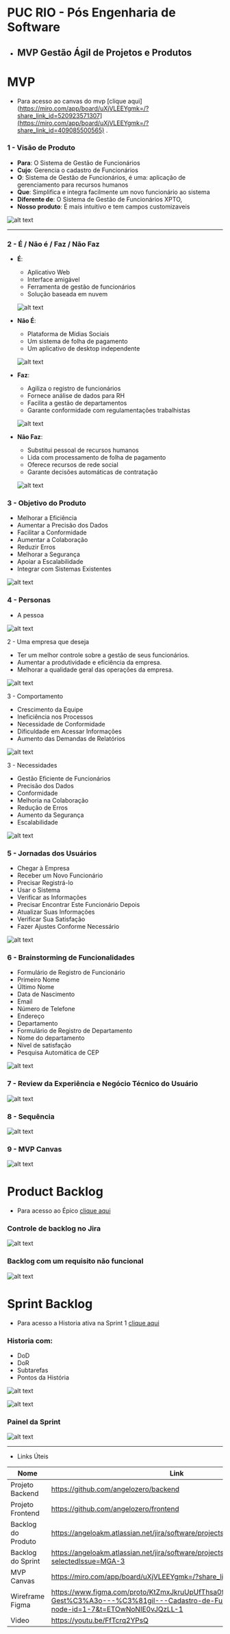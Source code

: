 # PUC RIO - Pós Engenharia de Software 
- ## MVP Gestão Ágil de Projetos e Produtos 

# MVP
- Para acesso ao canvas do mvp [clique aqui](https://miro.com/app/board/uXjVLEEYgmk=/?share_link_id=520923571307](https://miro.com/app/board/uXjVLEEYgmk=/?share_link_id=409085500565) .
### 1 - Visão de Produto
- **Para**: O Sistema de Gestão de Funcionários
- **Cujo**: Gerencia o cadastro de Funcionários
- **O**: Sistema de Gestão de Funcionários, é uma: aplicação de gerenciamento para recursos humanos
 - **Que**: Simplifica e integra facilmente um novo funcionário ao sistema
 - **Diferente de**: O Sistema de Gestão de Funcionários XPTO,
 - **Nosso produto**: É mais intuitivo e tem campos customizaveis

 ![alt text](./images/image.png)

---
### 2 - É / Não é / Faz / Não Faz
- **É**:
    - Aplicativo Web
    - Interface amigável
    - Ferramenta de gestão de funcionários
    - Solução baseada em nuvem

    ![alt text](./images/image-1.png)

- **Não É**:
    - Plataforma de Mídias Sociais
    - Um sistema de folha de pagamento
    - Um aplicativo de desktop independente

    ![alt text](./images/image-2.png)

- **Faz**:
    - Agiliza o registro de funcionários
    - Fornece análise de dados para RH
    - Facilita a gestão de departamentos
    - Garante conformidade com regulamentações trabalhistas

    ![alt text](./images/image-3.png)

- **Não Faz**:
    - Substitui pessoal de recursos humanos
    - Lida com processamento de folha de pagamento
    - Oferece recursos de rede social
    - Garante decisões automáticas de contratação

    ![alt text](./images/image-4.png)


### 3 - Objetivo do Produto
- Melhorar a Eficiência
- Aumentar a Precisão dos Dados
- Facilitar a Conformidade
- Aumentar a Colaboração
- Reduzir Erros
- Melhorar a Segurança
- Apoiar a Escalabilidade
- Integrar com Sistemas Existentes

![alt text](./images/image-5.png)



### 4 - Personas
- A pessoa

![alt text](./images/image-6.png)


2 - Uma empresa que deseja 
- Ter um melhor controle sobre a gestão de seus funcionários. 
- Aumentar a produtividade e eficiência da empresa. 
- Melhorar a qualidade geral das operações da empresa. 

![alt text](./images/image-7.png)

3 - Comportamento 
- Crescimento da Equipe 
- Ineficiência nos Processos 
- Necessidade de Conformidade 
- Dificuldade em Acessar Informações 
- Aumento das Demandas de Relatórios 

![alt text](./images/image-8.png)

3 - Necessidades 
- Gestão Eficiente de Funcionários 
- Precisão dos Dados 
- Conformidade 
- Melhoria na Colaboração 
- Redução de Erros 
- Aumento da Segurança 
- Escalabilidade

![alt text](./images/image-9.png)


### 5 - Jornadas dos Usuários
- Chegar à Empresa
- Receber um Novo Funcionário
- Precisar Registrá-lo
- Usar o Sistema
- Verificar as Informações
- Precisar Encontrar Este Funcionário Depois
- Atualizar Suas Informações
- Verificar Sua Satisfação
- Fazer Ajustes Conforme Necessário

![alt text](./images/image-10.png)

### 6 - Brainstorming de Funcionalidades
- Formulário de Registro de Funcionário
- Primeiro Nome
- Último Nome
- Data de Nascimento
- Email
- Número de Telefone
- Endereço
- Departamento
- Formulário de Registro de Departamento
- Nome do departamento
- Nível de satisfação
- Pesquisa Automática de CEP

![alt text](./images/image-11.png)

### 7 - Review da Experiência e Negócio Técnico do Usuário
![alt text](./images/image-12.png)

### 8 - Sequência
![alt text](./images/image-13.png)

### 9 - MVP  Canvas
![alt text](./images/image-14.png)

# Product Backlog
- Para acesso ao Épico [clique aqui](https://angeloakm.atlassian.net/browse/MGA-1)

### Controle de backlog no Jira
![alt text](./images/image-15.png)

### Backlog com um requisito não funcional
![alt text](./images/image-16.png)

# Sprint Backlog
- Para acesso a Historia ativa na Sprint 1 [clique aqui](https://angeloakm.atlassian.net/browse/MGA-2)

### Historia com:
- DoD
- DoR
- Subtarefas
- Pontos da História

![alt text](./images/image-17.png)

![alt text](./images/image-18.png)

### Painel da Sprint
![alt text](./images/image-19.png)

---

- Links Úteis 

| **Nome** | **Link** | 
| -------- | -------- |
| Projeto Backend | https://github.com/angelozero/backend |
| Projeto Frontend | https://github.com/angelozero/frontend |
| Backlog do Produto | https://angeloakm.atlassian.net/jira/software/projects/MGA/boards/6/backlog |
| Backlog do Sprint | https://angeloakm.atlassian.net/jira/software/projects/MGA/boards/6?selectedIssue=MGA-3 |
| MVP Canvas | https://miro.com/app/board/uXjVLEEYgmk=/?share_link_id=409085500565 |
| Wireframe Figma | https://www.figma.com/proto/KtZmxJkruUpUfThsa0fSkc/MVP---Gest%C3%A3o---%C3%81gil---Cadastro-de-Funcion%C3%A1rios?node-id=1-7&t=ETOwNoNIE0vJQzLL-1 |
| Video | https://youtu.be/FfTcrq2YPsQ |
